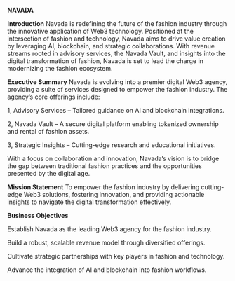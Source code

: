 **NAVADA**

**Introduction**
Navada is redefining the future of the fashion industry through the innovative application of Web3 technology. Positioned at the intersection of fashion and technology, Navada aims to drive value creation by leveraging AI, blockchain, and strategic collaborations. With revenue streams rooted in advisory services, the Navada Vault, and insights into the digital transformation of fashion, Navada is set to lead the charge in modernizing the fashion ecosystem.

**Executive Summary**
Navada is evolving into a premier digital Web3 agency, providing a suite of services designed to empower the fashion industry. The agency’s core offerings include:

1, Advisory Services – Tailored guidance on AI and blockchain integrations.

2, Navada Vault – A secure digital platform enabling tokenized ownership and rental of fashion assets.

3, Strategic Insights – Cutting-edge research and educational initiatives.

With a focus on collaboration and innovation, Navada’s vision is to bridge the gap between traditional fashion practices and the opportunities presented by the digital age.

**Mission Statement**
To empower the fashion industry by delivering cutting-edge Web3 solutions, fostering innovation, and providing actionable insights to navigate the digital transformation effectively.

**Business Objectives**

Establish Navada as the leading Web3 agency for the fashion industry.

Build a robust, scalable revenue model through diversified offerings.

Cultivate strategic partnerships with key players in fashion and technology.

Advance the integration of AI and blockchain into fashion workflows.

